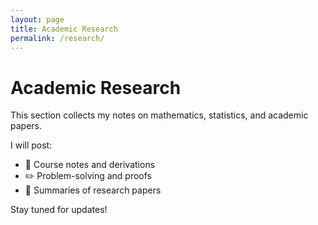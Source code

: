 ```yaml
---
layout: page
title: Academic Research
permalink: /research/
---
```


# Academic Research

This section collects my notes on mathematics, statistics, and academic papers.  

I will post:
- 📘 Course notes and derivations  
- ✏️ Problem-solving and proofs  
- 📄 Summaries of research papers  

Stay tuned for updates!
